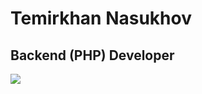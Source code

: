 # Temirkhan Nasukhov

## Backend (PHP) Developer

[![](https://avatars1.githubusercontent.com/u/12416657?s=400)](https://www.linkedin.com/in/temirkhan-nasukhov-039880143/)
